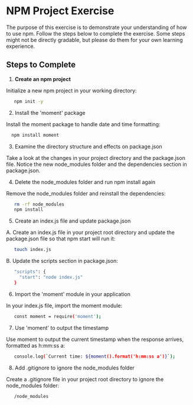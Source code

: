 # NPM Project Exercise

The purpose of this exercise is to demonstrate your understanding of how to use npm. Follow the steps below to complete the exercise. Some steps might not be directly gradable, but please do them for your own learning experience.

## Steps to Complete

1. **Create an npm project**

Initialize a new npm project in your working directory:
```bash
   npm init -y
```
2. Install the 'moment' package

Install the moment package to handle date and time formatting: 
```bash
  npm install moment
```
3. Examine the directory structure and effects on package.json

Take a look at the changes in your project directory and the package.json file. Notice the new node_modules folder and the dependencies section in package.json.

4. Delete the node_modules folder and run npm install again

Remove the node_modules folder and reinstall the dependencies:
```bash
   rm -rf node_modules
   npm install
```
5. Create an index.js file and update package.json

A. Create an index.js file in your project root directory and update the package.json file so that npm start will run it:
```bash
   touch index.js
```
B. Update the scripts section in package.json:
```bash
   "scripts": {
     "start": "node index.js"
   }
```
6. Import the 'moment' module in your application

In your index.js file, import the moment module:
```bash
   const moment = require('moment');
```
7. Use 'moment' to output the timestamp

Use moment to output the current timestamp when the response arrives, formatted as h:mm:ss a:
```bash
   console.log(`Current time: ${moment().format('h:mm:ss a')}`);
```
8. Add .gitignore to ignore the node_modules folder

Create a .gitignore file in your project root directory to ignore the node_modules folder:
```bash
   /node_modules
```


      

